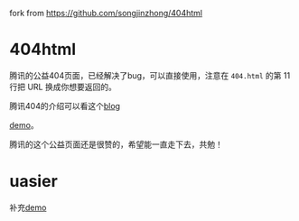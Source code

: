 fork from https://github.com/songjinzhong/404html

# 404html
腾讯的公益404页面，已经解决了bug，可以直接使用，注意在 `404.html` 的第 11 行把 URL 换成你想要返回的。

腾讯404的介绍可以看这个[blog ](http://songjz.coding.me/blog/2016/09/07/%E8%85%BE%E8%AE%AF404%E5%85%AC%E7%9B%8A%E9%A1%B5%E9%9D%A2/)

[demo](http://yuren.space/404)。

腾讯的这个公益页面还是很赞的，希望能一直走下去，共勉！

# uasier
补充[demo](https://uasier.github.io/webPages/404/404.html)